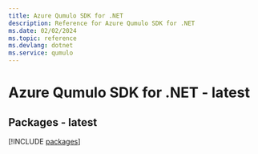 ```yaml
---
title: Azure Qumulo SDK for .NET
description: Reference for Azure Qumulo SDK for .NET
ms.date: 02/02/2024
ms.topic: reference
ms.devlang: dotnet
ms.service: qumulo
---
```

# Azure Qumulo SDK for .NET - latest
## Packages - latest
[!INCLUDE [packages](qumulo-index.md)]